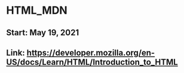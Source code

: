 # HTML_MDN

## Start: May 19, 2021

## Link: https://developer.mozilla.org/en-US/docs/Learn/HTML/Introduction_to_HTML
